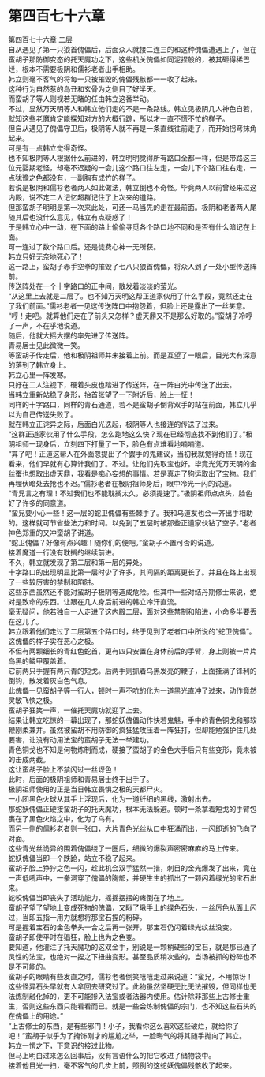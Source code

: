 # 第四百七十六章

第四百七十六章 二层\
自从遇见了第一只狼首傀儡后，后面众人就接二连三的和这种傀儡遭遇上了，但在蛮胡子那防御变态的托天魔功之下，这些机关傀儡如同泥捏般的，被其砸得稀巴烂，根本不需要极阴和儒衫老者出手相助。\
韩立则毫不客气的将每一只被摧毁的傀儡残骸都一一收了起来。\
这种行为自然惹的乌丑和玄骨为之侧目了好半天。\
而蛮胡子等人则视若无睹的任由韩立这番举动。\
不过，显然万天明等人和韩立他们走的不是一条路线。韩立见极阴几人神色自若，就知这些老魔肯定能探知对方的大概行踪，所以才一直不慌不忙的样子。\
但自从遇见了傀儡守卫后，极阴等人就不再是一条直线往前走了，而开始拐弯抹角起来。\
可是有一点韩立觉得奇怪。\
也不知极阴等人根据什么前进的，韩立明明觉得所有路口全都一样，但是带路这三位元婴期老怪，却毫不迟疑的一会儿这个路口往左走，一会儿下个路口往右走，一点犹豫之色都没有，一副胸有成竹的样子。\
若说是极阴和儒衫老者两人如此做法，韩立倒也不奇怪。毕竟两人以前曾经来过这内殿，说不定二人记忆超群记住了上次来的道路。\
但那蛮胡子明明是第一次来此处，可还一马当先的走在最前面。极阴和老者两人尾随其后也没什么意见，韩立有点疑惑了！\
于是韩立心中一动，在下面的路上偷偷寻觅各个路口地不同和是否有什么暗记在上面。\
可一连过了数个路口后。还是徒费心神一无所获。\
韩立只好无奈地死心了！\
这一路上，蛮胡子赤手空拳的摧毁了七八只狼首傀儡，将众人到了一处小型传送阵前。\
传送阵处在一个十字路口的正中间，散发着淡淡的莹光。\
“从这里上去就是二层了。也不知万天明这帮正道家伙用了什么手段，竟然还走在了我们前面。”儒衫老者一见这传送阵口中抱怨着，但脸上还是露出了一丝笑意。\
“哼！走吧。就算他们走在了前头又怎样？虚天鼎又不是那么好取的。”蛮胡子冷哼了一声，不在乎地说道。\
随后，他就大摇大摆的率先进了传送阵。\
青易居士见此微微一笑。\
等蛮胡子传走后，他和极阴祖师并未接着上前。而是互望了一眼后，目光大有深意的落到了韩立身上。\
韩立心里一阵发寒。\
只好在二人注视下，硬着头皮也踏进了传送阵，在一阵白光中传送了出去。\
当韩立重新站稳了身形，抬首张望了一下附近后，脸上一怔！\
同样的十字路口，同样的青石通道，若不是蛮胡子倒背双手的站在前面，韩立几乎以为自己传送失败了。\
就在韩立正诧异之际，后面白光迭起，极阴等人也接连的传送了过来。\
“这群正道家伙用了什么手段，怎么跑地这么快？现在已经彻底找不到他们了。”极阴祖师一现身后，立刻四下打量了一下，脸色有点难看地喃喃道。\
“算了吧！正道这帮人在外面忽提出了个罢手的鬼建议，当初我就觉得奇怪！现在看来，他们早就有心算计我们了。不过。让他们先取宝也好。毕竟光凭万天明的金丝蚕也想取出虚天鼎，我看是痴心妄想的事情。若是真走了狗运取出了宝物。我们再埋伏暗处去抢也不迟。”儒衫老者在极阴祖师身后，眼中冷光一闪的说道。\
“青兄言之有理！不过我们也不能耽搁太久，必须提速了。”极阴祖师点点头，脸色好了许多的同意道。\
“蛮兄要小心一些！这一层的蛇卫傀儡有些棘手了。我和乌道友也会一齐出手相助的。这样就可节省些法力和时间。以免到了五层时被那些正道家伙钻了空子。”老者神色郑重的又冲蛮胡子讲道。\
“蛇卫傀儡？好像有点兴趣！随你们的便吧。”蛮胡子不置可否的说道。\
接着魔道一行没有耽搁的继续前进。\
不久，韩立就发现了第二层和第一层的异处。\
十字路口的出现明显比第一层时少了许多，其间隔的距离更长了。并且在路上出现了一些较厉害的禁制和陷阱。\
这些东西虽然还不能对蛮胡子极阴等造成危险。但其中一些对结丹期修士来说，绝对是致命的东西。让跟在几人身后前进的韩立冷汗直流。\
毫无疑问，他若独自一人走进了这内殿二层，面对这些禁制和陷进，小命多半要丢在这儿了。\
韩立跟着他们走过了二层第五个路口时，终于见到了老者口中所说的“蛇卫傀儡”。\
这傀儡的样子实在恶心之极。\
不但有两颗细长的青红色蛇首，更有四只安置在身体前后的手臂，身上则被一片片乌黑的鳞甲覆盖着。\
它前两只手握有两只青的短戈。后两手则抓着乌黑发亮的鞭子，上面挂满了锋利的倒钩，散发着灰白色气息。\
此傀儡一见蛮胡子等一行人，顿时一声不吭的化为一道黑光直冲了过来，动作竟然灵敏飞快之极。\
蛮胡子狂笑一声，一催托天魔功就迎了上去。\
结果让韩立吃惊的一幕出现了，那蛇妖傀儡动作快若鬼魅，手中的青色铜戈和那软鞭刚柔兼并。虽然被蛮胡不用防御的疯狂猛攻压着一阵狂打，但却能勉强护住几处要害，让没有动用法宝的蛮胡子无法一举建功。\
青色铜戈也不知是何物炼制而成，硬接了蛮胡子的金色大手后只有些变形，竟未被的击成两截。\
这让蛮胡子脸上不禁闪过一丝讶色！\
此时，后面的极阴祖师和青易居士终于出手了。\
极阴祖师使用的正是当日韩立畏惧之极的天都尸火。\
一小团黑色火球从其手上浮现后，化为一道纤细的黑线，激射出去。\
那蛇妖傀儡正硬接蛮胡子的托天魔功，根本无法躲避。顿时一条拿着短戈的手臂包裹在了黑色火焰之中，化为了乌有。\
而另一侧的儒衫老者则一张口，大片青色光丝从口中狂涌而出，一闪即逝的飞向了对面。\
这些青光丝诡异的围着傀儡绕了一圈后，细微的爆裂声密密麻麻的马上传来。\
蛇妖傀儡当即一个跌跄，站立不稳了起来。\
蛮胡子脸上狰狞之色一闪，趁此机会双手猛然一措，刺目的金光爆发了出来，竟在一声低吼声中，一拳洞穿了傀儡的胸部，并硬生生的抓出了一颗闪着绿光的宝石出来。\
蛇咬傀儡当即丧失了活动能力，摇摇摆摆的瘫倒在了地上。\
蛮胡子望了望地上变成死物的傀儡，又瞅了瞅手上的绿色石头，一丝厉色从面上闪过，当即五指一用力就想将那宝石捏的粉碎。\
可是握着宝石的金色拳头一合之后再一张开，那宝石仍闪着绿光纹丝没变。\
蛮胡子即使平时在猖狂，脸上也为之色变。\
要知道，他灌注了托天魔功的这双金手，别说是一颗稍硬些的宝石，就是那已通了灵性的法宝，也绝对一捏之下扭曲变形。甚至品质稍次些的，当场被抓的粉碎也不是不可能的。\
蛮胡子的眼睛有些发直之时，儒衫老者倒笑嘻嘻走过来说道：“蛮兄，不用惊讶！这些怪异石头早就有人拿回去研究过了。此物虽然坚硬无比无法摧毁，但同样也无法炼制融化掉的，更不可能掺入法宝或者法器内使用。估计除非那些上古修士重生，否则这些东西只能看看而已。就是一些会炼制傀儡的宗门，也不知这些石头的在傀儡上的用途。”\
“上古修士的东西，是有些邪门！小子，我看你这么喜欢这些破烂，就给你了吧！”蛮胡子似乎为了掩饰刚才的尴尬之举，一脸晦气的将其随手抛向了韩立。\
韩立一愣之下，下意识的接过此物。\
但马上明白过来怎么回事后，没有言语什么的把它收进了储物袋中。\
接着他目光一扫，毫不客气的几步上前，照例的这蛇妖傀儡残骸收了起来。
